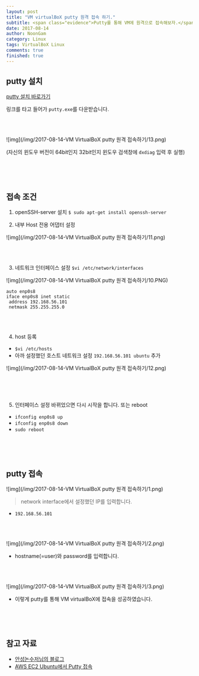 ```yaml
---
layout: post
title: "VM virtualBoX putty 원격 접속 하기."
subtitle: <span class="evidence">Putty를 통해 VM에 원격으로 접속해보자.</span>
date: 2017-08-14
author: NoonGam
category: Linux
tags: VirtualBoX Linux
comments: true
finished: true
---
```




## putty 설치

[putty 설치 바로가기](https://www.chiark.greenend.org.uk/~sgtatham/putty/latest.html)

링크를 타고 들어가 ```putty.exe```를 다운받습니다.

<br><br>

![img](/img/2017-08-14-VM VirtualBoX putty 원격 접속하기/13.png)

(자신의 윈도우 버전이 64bit인지 32bit인지 윈도우 검색창에 ```dxdiag``` 입력 후 실행)

<br><br><br>

## 접속 조건

1. openSSH-server 설치 ```$ sudo apt-get install openssh-server```

2. 내부 Host 전용 어댑터 설정

![img](/img/2017-08-14-VM VirtualBoX putty 원격 접속하기/11.png)

<br><br>

3. 네트워크 인터페이스 설정 ```$vi /etc/network/interfaces```

![img](/img/2017-08-14-VM VirtualBoX putty 원격 접속하기/10.PNG)

```linux
auto enp0s8
iface enp0s8 inet static
 address 192.168.56.101
 netmask 255.255.255.0
```

<br><br>

4. host 등록
- ```$vi /etc/hosts```
- 아까 설정했던 호스트 네트워크 설정 ```192.168.56.101 ubuntu``` 추가

![img](/img/2017-08-14-VM VirtualBoX putty 원격 접속하기/12.png)


<br><br><br>

5. 인터페이스 설정 바뀌었으면 다시 시작을 합니다. 또는 reboot
 - ```ifconfig enp0s8 up```
 - ```ifconfig enp0s8 down```
 - ```sudo reboot```


<br><br><br>

## putty 접속

![img](/img/2017-08-14-VM VirtualBoX putty 원격 접속하기/1.png)

> network interface에서 설정했던 IP를 입력합니다.
- ```192.168.56.101```

<br><br>

![img](/img/2017-08-14-VM VirtualBoX putty 원격 접속하기/2.png)

- hostname(=user)와 password를 입력합니다.

<br><br>

![img](/img/2017-08-14-VM VirtualBoX putty 원격 접속하기/3.png)

- 이렇게 putty를 통해 VM virtualBoX에 접속을 성공하였습니다.  



<br><br><br>

## 참고 자료
* [안성논수저님의 블로그](https://blog.naver.com/PostView.nhn?blogId=mlnkdd&logNo=221320208914&parentCategoryNo=&categoryNo=7&viewDate=&isShowPopularPosts=false&from=postList)
* [AWS EC2 Ubuntu에서 Putty 접속](https://wodonggun.github.io/wodonggun.github.io/aws/AWS-EC2-Ubuntu%EC%97%90%EC%84%9C-MySQL,phpMyAdmin-%EC%84%A4%EC%B9%98%ED%95%98%EA%B8%B0(1))
